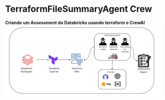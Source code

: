 # TerraformFileSummaryAgent Crew

**Criando um Assessment do Databricks usando terraform e CrewAI**
![Texto Alternativo](/databrickassessment.png)
